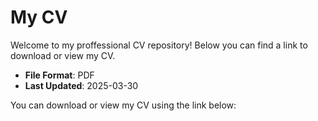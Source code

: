 # My CV

Welcome to my proffessional CV repository! Below you can find a link to download or view my CV.

- **File Format**: PDF
- **Last Updated**: 2025-03-30

 You can download or view my CV using the link below:
 

